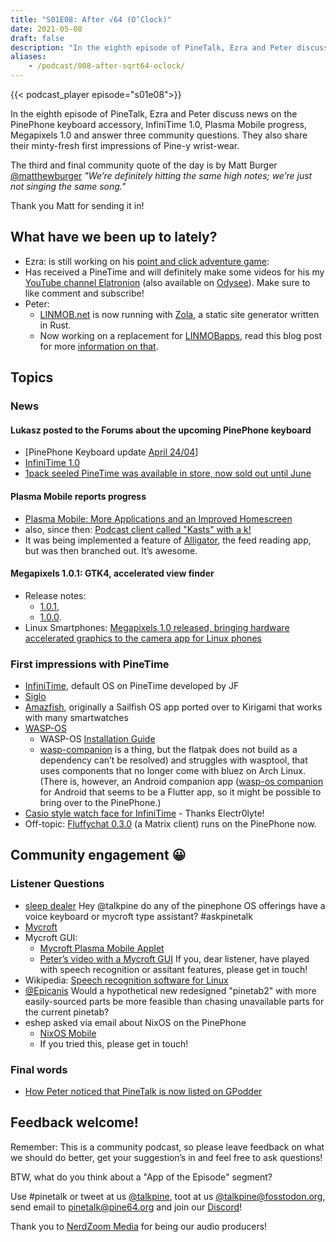 ```yaml
---
title: "S01E08: After √64 (O’Clock)"
date: 2021-05-08
draft: false
description: "In the eighth episode of PineTalk, Ezra and Peter discuss news on the PinePhone keyboard accessory, InfiniTime 1.0, Plasma Mobile progress, Megapixels 1.0 and answer three community questions. They also share their minty-fresh first impressions on Pine-y wrist-wear."
aliases:
    - /podcast/008-after-sqrt64-oclock/
---
```


{{< podcast_player episode="s01e08">}}

In the eighth episode of PineTalk, Ezra and Peter discuss news on the PinePhone keyboard accessory, InfiniTime 1.0, Plasma Mobile progress, Megapixels 1.0 and answer three community questions. They also share their minty-fresh first impressions of Pine-y wrist-wear.

The third and final community quote of the day is by Matt Burger [@matthewburger](https://twitter.com/matthewburger/status/1377386488015413254) _"We’re definitely hitting the same high notes; we’re just not singing the same song."_

Thank you Matt for sending it in!

## What have we been up to lately?

* Ezra: is still working on his [point and click adventure game](https://gamejolt.com/games/Televoid_out_of_the_loop/377460):
* Has received a PineTime and will definitely make some videos for his my [YouTube channel Elatronion](https://www.youtube.com/channel/UCLN0SPhQo4jAPpTFNsxUnMg) (also available on [Odysee](https://odysee.com/@Elatronion:a)). Make sure to like comment and subscribe!
* Peter:
  * [LINMOB.net](https://linmob.net/) is now running with [Zola](https://getzola.org/), a static site generator written in Rust.
  * Now working on a replacement for [LINMOBapps](https://linmobapps.frama.io/), read this blog post for more [information on that](https://linmob.net/linmobapps-additions-changes-march-april-2021/).

## Topics
### News
#### Lukasz posted to the Forums about the upcoming PinePhone keyboard

* [PinePhone Keyboard update [April 24/04](https://forum.pine64.org/showthread.php?tid=13684)]
* [InfiniTime 1.0](https://www.pine64.org/2021/04/22/its-time-infinitime-1-0/)
* [1pack seeled PineTime was available in store, now sold out until June](https://pine64.com/product/pinetime-smartwatch-sealed/?v=0446c16e2e66)

#### Plasma Mobile reports progress

* [Plasma Mobile: More Applications and an Improved Homescreen](https://www.plasma-mobile.org/2021/04/27/plasma-mobile-update-march-april/)
* also, since then: [Podcast client called "Kasts" with a k!](https://invent.kde.org/plasma-mobile/kasts)
* It was being implemented a feature of [Alligator](https://invent.kde.org/plasma-mobile/alligator), the feed reading app, but was then branched out. It’s awesome.

#### Megapixels 1.0.1: GTK4, accelerated view finder

* Release notes:
  * [1.0.1](https://git.sr.ht/~martijnbraam/megapixels/refs/1.0.1),
  * [1.0.0](https://git.sr.ht/~martijnbraam/megapixels/refs/1.0.0).
* Linux Smartphones: [Megapixels 1.0 released, bringing hardware accelerated graphics to the camera app for Linux phones](https://linuxsmartphones.com/megapixels-1-0-released-bringing-hardware-accelerated-graphics-to-the-camera-app-for-linux-phones/)

### First impressions with PineTime

* [InfiniTime](https://github.com/JF002/InfiniTime), default OS on PineTime developed by JF
* [Siglo](https://github.com/alexr4535/siglo)
* [Amazfish](https://github.com/piggz/harbour-amazfish), originally a Sailfish OS app ported over to Kirigami that works with many smartwatches
* [WASP-OS](https://github.com/daniel-thompson/wasp-os)
  * WASP-OS [Installation Guide](https://wasp-os.readthedocs.io/en/latest/install.html)
  * [wasp-companion](https://wasp-os.readthedocs.io/en/latest/install.html) is a thing, but the flatpak does not build as a dependency can’t be resolved) and struggles with wasptool, that uses components that no longer come with bluez on Arch Linux. (There is, however, an Android companion app ([wasp-os companion](https://github.com/taitberlette/wasp-os-companion) for Android that seems to be a Flutter app, so it might be possible to bring over to the PinePhone.)
* [Casio style watch face for InfiniTime](https://zephyrlabs.github.io/Watchfaces/Digistyle/) - Thanks Electr0lyte!
* Off-topic: [Fluffychat 0.3.0](https://gitlab.com/famedly/fluffychat/-/blob/main/CHANGELOG.md) (a Matrix client) runs on the PinePhone now.

## Community engagement 😀
### Listener Questions

* [sleep dealer](https://toot.site/@cryptoxic/106069676737680822) Hey @talkpine do any of the pinephone OS offerings have a voice keyboard or mycroft type assistant? #askpinetalk
* [Mycroft](https://mycroft.ai/)
* Mycroft GUI:
  * [Mycroft Plasma Mobile Applet](https://invent.kde.org/plasma-mobile/mycroft-plasmoid-mobile)
  * [Peter’s video with a Mycroft GUI](https://youtu.be/cW224e-4ZYE?t=1260) If you, dear listener, have played with speech recognition or assitant features, please get in touch!
* Wikipedia: [Speech recognition software for Linux](https://en.wikipedia.org/wiki/Speech_recognition_software_for_Linux)
* [@Epicanis](https://twitter.com/Epicanis/status/1382813995615232001) Would a hypothetical new redesigned "pinetab2" with more easily-sourced parts be more feasible than chasing unavailable parts for the current pinetab?
* eshep asked via email about NixOS on the PinePhone
  * [NixOS Mobile](https://mobile.nixos.org/)
  * If you tried this, please get in touch!

### Final words

* [How Peter noticed that PineTalk is now listed on GPodder](https://twitter.com/TvPrivacy/status/1385696469299208193)

## Feedback welcome!

Remember: This is a community podcast, so please leave feedback on what we should do better, get your suggestion’s in and feel free to ask questions!

BTW, what do you think about a "App of the Episode" segment?

Use #pinetalk or tweet at us [@talkpine](https://twitter.com/talkpine), toot at us [@talkpine@fosstodon.org](https://fosstodon.org/@talkpine), send email to pinetalk@pine64.org and join our [Discord](https://discord.gg/NNTUZhNqvN)!

Thank you to [NerdZoom Media](https://nerdzoom.media/) for being our audio producers!
